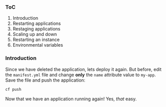 ### ToC

1.	Introduction
2.	Restarting applications
3.	Restaging applications
4.	Scaling up and down
5.	Restarting an instance
6.	Environmental variables

### Introduction

Since we have deleted the application, lets deploy it again. But before, edit the `manifest.yml` file and change **only** the `name` attribute value to `my-app`. Save the file and push the application:

```sh
cf push
```

Now that we have an application running again! Yes, *that* easy.
